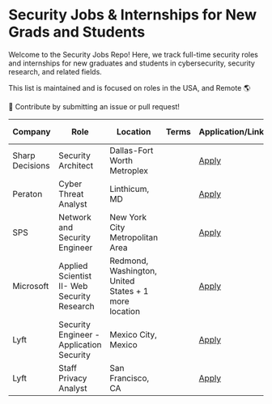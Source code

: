 # Security Jobs & Internships for New Grads and Students

Welcome to the Security Jobs Repo! Here, we track full-time security roles and internships for new graduates and students in cybersecurity, security research, and related fields.

This list is maintained and is focused on roles in the USA, and Remote 🌎

💼 Contribute by submitting an issue or pull request!

| Company                              | Role                                     | Location          | Terms           | Application/Link   | Date Posted |
|--------------------------------------|------------------------------------------|-------------------|-----------------|-------------------|-------------|
| Sharp Decisions| Security Architect | Dallas-Fort Worth Metroplex     |      | [Apply](https://www.linkedin.com/jobs/view/4018414774)        | Sep 06      |
| Peraton| Cyber Threat Analyst | Linthicum, MD     |      | [Apply](https://careers.peraton.com/jobs/cyber-threat-analyst-linthicum-maryland-149994-jobs?iis=Job%2BBoard&iisn=LinkedIn)        | Sep 06      |
| SPS| Network and Security Engineer | New York City Metropolitan Area     |      | [Apply](https://job-boards.greenhouse.io/spsnorthamerica/jobs/4095440008)        | Sep 06      |
| Microsoft| Applied Scientist II- Web Security Research | Redmond, Washington, United States + 1 more location     |      | [Apply](https://jobs.careers.microsoft.com/global/en/job/1764202/Applied-Scientist-II--Web-Security-Research)        | Sep 04      |
| Lyft| Security Engineer - Application Security | Mexico City, Mexico     |      | [Apply](https://app.careerpuck.com/job-board/lyft/job/7505582002?gh_jid=7505582002)        |       |
| Lyft| Staff Privacy Analyst | San Francisco, CA  |      | [Apply](https://app.careerpuck.com/job-board/lyft/job/7100473002?gh_jid=7100473002)        |       |
